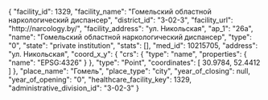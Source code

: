 {
    "facility_id": 1329,
    "facility_name": "Гомельский oбластной наркологический диспансер",
    "district_id": "3-02-3",
    "facility_url": "http:\/\/narcology.by\/",
    "facility_address": "ул. Никольская",
    "ap_1": "26а",
    "name": "Гомельский oбластной наркологический диспансер",
    "type": "0",
    "state": "private institution",
    "stats": [],
    "med_id": 10215705,
    "address": "ул. Никольская",
    "coord_x_y": {
        "crs": {
            "type": "name",
            "properties": {
                "name": "EPSG:4326"
            }
        },
        "type": "Point",
        "coordinates": [
            30.9784,
            52.4412
        ]
    },
    "place_name": "Гомель",
    "place_type": "city",
    "year_of_closing": null,
    "year_of_opening": "0",
    "healthcare_facility_key": 1329,
    "administrative_division_id": "3-02-3"
}